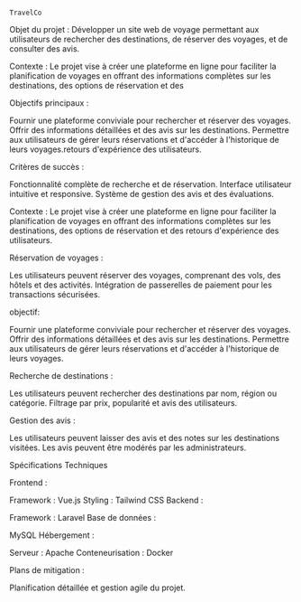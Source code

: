 
                                                                         TravelCo 

Objet du projet :
Développer un site web de voyage permettant aux utilisateurs de rechercher des destinations, de réserver des voyages, et de consulter des avis.

Contexte :
Le projet vise à créer une plateforme en ligne pour faciliter la planification de voyages en offrant des informations complètes sur les destinations, des options de réservation et des 

Objectifs principaux :

Fournir une plateforme conviviale pour rechercher et réserver des voyages.
Offrir des informations détaillées et des avis sur les destinations.
Permettre aux utilisateurs de gérer leurs réservations et d'accéder à l'historique de leurs voyages.retours d'expérience des utilisateurs.



Critères de succès :

Fonctionnalité complète de recherche et de réservation.
Interface utilisateur intuitive et responsive.
Système de gestion des avis et des évaluations.

Contexte :
Le projet vise à créer une plateforme en ligne pour faciliter la planification de voyages en offrant des informations complètes sur les destinations, des options de réservation et des retours d'expérience des utilisateurs.


Réservation de voyages :

Les utilisateurs peuvent réserver des voyages, comprenant des vols, des hôtels et des activités.
Intégration de passerelles de paiement pour les transactions sécurisées.

objectif:

Fournir une plateforme conviviale pour rechercher et réserver des voyages.
Offrir des informations détaillées et des avis sur les destinations.
Permettre aux utilisateurs de gérer leurs réservations et d'accéder à l'historique de leurs voyages.

Recherche de destinations :

Les utilisateurs peuvent rechercher des destinations par nom, région ou catégorie.
Filtrage par prix, popularité et avis des utilisateurs.

Gestion des avis :

Les utilisateurs peuvent laisser des avis et des notes sur les destinations visitées.
Les avis peuvent être modérés par les administrateurs.


Spécifications Techniques

Frontend :

Framework : Vue.js
Styling : Tailwind CSS
Backend :

Framework : Laravel
Base de données :

MySQL
Hébergement :

Serveur : Apache
Conteneurisation : Docker

Plans de mitigation :

Planification détaillée et gestion agile du projet.
